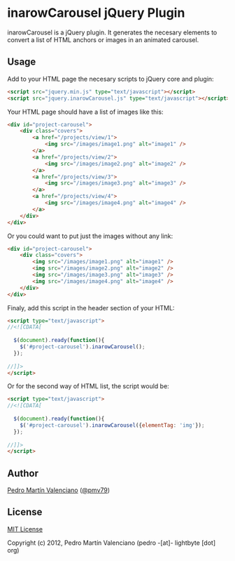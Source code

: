 # inarowCarousel jQuery Plugin

inarowCarousel is a jQuery plugin. It generates the necesary elements to convert a list of HTML anchors or images in an animated carousel.

## Usage

Add to your HTML page the necesary scripts to jQuery core and plugin:

```html
<script src="jquery.min.js" type="text/javascript"></script>
<script src="jquery.inarowCarousel.js" type="text/javascript"></script>
```

Your HTML page should have a list of images like this:

```html
<div id="project-carousel">
    <div class="covers">
        <a href="/projects/view/1">
            <img src="/images/image1.png" alt="image1" />
        </a>
        <a href="/projects/view/2">
            <img src="/images/image2.png" alt="image2" />
        </a>
        <a href="/projects/view/3">
            <img src="/images/image3.png" alt="image3" />
        </a>
        <a href="/projects/view/4">
            <img src="/images/image4.png" alt="image4" />
        </a>
    </div>
</div>
```

Or you could want to put just the images without any link:

```html
<div id="project-carousel">
    <div class="covers">
        <img src="/images/image1.png" alt="image1" />
        <img src="/images/image2.png" alt="image2" />
        <img src="/images/image3.png" alt="image3" />
        <img src="/images/image4.png" alt="image4" />
    </div>
</div>
```

Finaly, add this script in the header section of your HTML:

```html
<script type="text/javascript">
//<![CDATA[
 
  $(document).ready(function(){
    $('#project-carousel').inarowCarousel();
  });
 
//]]>
</script>
```

Or for the second way of HTML list, the script would be:

```html
<script type="text/javascript">
//<![CDATA[
 
  $(document).ready(function(){
    $('#project-carousel').inarowCarousel({elementTag: 'img'});
  });
 
//]]>
</script>
```

## Author
<a href="http://lightbyte.org">Pedro Martín Valenciano</a> (<a href="http://twitter.com/pmv79">@pmv79</a>)

## License
<a href="http://opensource.org/licenses/mit-license.php">MIT License</a>

Copyright (c) 2012, Pedro Martín Valenciano (pedro -[at]- lightbyte [dot] org)
